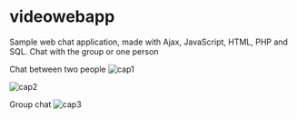 # videowebapp
Sample web chat application, made with Ajax, JavaScript, HTML, PHP and SQL. Chat with the group or one person

Chat between two people
![cap1](https://user-images.githubusercontent.com/29464642/59972280-7efd4b80-958c-11e9-9396-b36f7ee2d749.PNG)


![cap2](https://user-images.githubusercontent.com/29464642/59972281-7efd4b80-958c-11e9-98c7-f9388503d686.PNG)

Group chat
![cap3](https://user-images.githubusercontent.com/29464642/59972282-7efd4b80-958c-11e9-9fe2-19877ef05e89.PNG)
